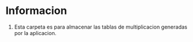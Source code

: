 # Informacion
1. Esta carpeta es para almacenar las  tablas de multiplicacion generadas por la aplicacion.